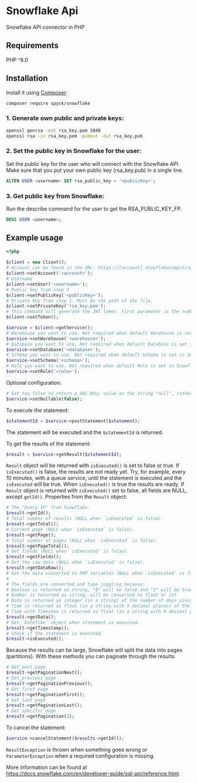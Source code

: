# Snowflake Api

Snowflake API connector in PHP

## Requirements
PHP ^8.0

## Installation
Install it using [Composer](https://getcomposer.org/):

```sh
composer require spyck/snowflake
```

### 1. Generate own public and private keys:

```sh
openssl genrsa -out rsa_key.pem 2048
openssl rsa -in rsa_key.pem -pubout -out rsa_key.pub
```

### 2. Set the public key in Snowflake for the user:

Set the public key for the user who will connect with the Snowflake API. Make sure that you put your own public key (rsa_key.pub) in a single line.

```sql
ALTER USER <username> SET rsa_public_key = '<publicKey>';
```

### 3. Get public key from Snowflake:

Run the describe command for the user to get the RSA_PUBLIC_KEY_FP.

```sql
DESC USER <username>;
```

## Example usage
```php
<?php
 
$client = new Client();
# Account can be found in the URL: https://[account].snowflakecomputing.com/
$client->setAccount('<account>');
# Username
$client->setUser('<username>');
# Public key from step 3
$client->setPublicKey('<publicKey>');
# Private key from step 1. Must be the path of the file.
$client->setPrivateKey('rsa_key.pem');
# This command will generate the JWT token. First parameter is the number of seconds the token will expire.
$client->setToken();

$service = $client->getService();
# Warehouse you want to use. Not required when default Warehouse is set in Snowflake for this user.
$service->setWarehouse('<warehouse>');
# Database you want to use. Not required when default Database is set in Snowflake for this user. 
$service->setDatabase('<database>');
# Schema you want to use. Not required when default Schema is set in Snowflake for this user.
$service->setSchema('<schema>');
# Role you want to use. Not required when default Role is set in Snowflake for this user.
$service->setRole('<role>');
```

Optional configuration:

```php
# Set too false to return a SQL NULL value as the string "null", rather than as the value null. Default: true
$service->setNullable(false);
```

To execute the statement:

```php
$statementId = $service->postStatement($statement);
```

The statement will be executed and the ```$statementId``` is returned.

To get the results of the statement:

```php
$result = $service->getResult($statementId);
```

```Result``` object will be returned with ```isExecuted()``` is set to false or true. If ```isExecuted()``` is false, the results are not ready yet. Try, for example, every 10 minutes, with a queue service, until the statement is executed and the ```isExecuted``` will be true. When ```isExecuted()``` is true the results are ready. If ```Result``` object is returned with ```isExecuted()``` set to false, all fields are NULL, except ```getId()```. Properties from the ```Result``` object:

```php
# The "Query ID" from Snowflake.
$result->getId();
# Total number of results (NULL when `isExecuted` is false).
$result->getTotal();
# Current page (NULL when `isExecuted` is false).
$result->getPage();
# Total number of pages (NULL when `isExecuted` is false).
$result->getPageTotal();
# Get fields (NULL when `isExecuted` is false).
$result->getFields();
# Get the raw data (NULL when `isExecuted` is false).
$result->getDataRaw();
# Get the data converted to PHP variables (NULL when `isExecuted` is false).
#
# The fields are converted and type juggling because:
# Boolean is returned as string, "0" will be false and "1" will be true.
# Number is returned as string, will be converted to float or int
# Date is returned as integer (in a string) of the number of days since the Epoch. For example: 18262. Will be converted to DateTime object.
# Time is returned as float (in a string with 9 decimal places) of the number of seconds since the Epoch. For example: 82919.000000000. Will be converted to DateTime object.
# Time with Timezone is returned as float (in a string with 9 decimal places) of the number of seconds since the Epoch, followed by a space and the time zone offset in minutes. For example: 1616173619000000000 960. Will be converted to DateTime object.
$result->getData();
# Get `DateTime` object when statement is executed.
$result->getTimestamp();
# Check if the statement is executed.
$result->isExecuted();
```

Because the results can be large, Snowflake will split the data into pages (partitions). With these methods you can paginate through the results:

```php
# Get next page
$result->getPaginationNext();
# Get previous page
$result->getPaginationPrevious();
# Get first page
$result->getPaginationFirst();
# Get last page
$result->getPaginationLast();
# Get specific page
$result->getPagination(2);
```

To cancel the statement:
```php
$service->cancelStatement($results->getId());
```

```ResultException``` is thrown when something goes wrong or ```ParameterException``` when a required configuration is missing.

More information can be found at https://docs.snowflake.com/en/developer-guide/sql-api/reference.html.